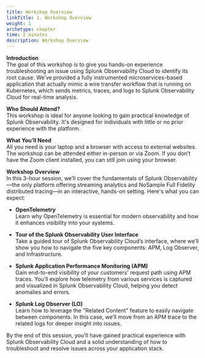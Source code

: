 ```yaml
---
title: Workshop Overview
linkTitle: 1. Workshop Overview
weight: 1
archetype: chapter
time: 2 minutes
description: Workshop Overview
---
```


**Introduction**  
The goal of this workshop is to give you hands-on experience troubleshooting an issue using Splunk Observability Cloud to identify its root cause. We’ve provided a fully instrumented microservices-based application that actually mimic a wire transfer workflow that is running on Kubernetes, which sends metrics, traces, and logs to Splunk Observability Cloud for real-time analysis.

**Who Should Attend?**  
This workshop is ideal for anyone looking to gain practical knowledge of Splunk Observability. It's designed for individuals with little or no prior experience with the platform.

**What You’ll Need**  
All you need is your laptop and a browser with access to external websites. The workshop can be attended either in-person or via Zoom. If you don’t have the Zoom client installed, you can still join using your browser.

**Workshop Overview**  
In this 3-hour session, we’ll cover the fundamentals of Splunk Observability—the only platform offering streaming analytics and NoSample Full Fidelity distributed tracing—in an interactive, hands-on setting. Here's what you can expect:

- **OpenTelemetry**  
  Learn why OpenTelemetry is essential for modern observability and how it enhances visibility into your systems.

- **Tour of the Splunk Observability User Interface**  
  Take a guided tour of Splunk Observability Cloud’s interface, where we’ll show you how to navigate the five key components: APM, Log Observer, and Infrastructure.

- **Splunk Application Performance Monitoring (APM)**  
  Gain end-to-end visibility of your customers' request path using APM traces. You’ll explore how telemetry from various services is captured and visualized in Splunk Observability Cloud, helping you detect anomalies and errors.

- **Splunk Log Observer (LO)**  
  Learn how to leverage the "Related Content" feature to easily navigate between components. In this case, we’ll move from an APM trace to the related logs for deeper insight into issues.

By the end of this session, you'll have gained practical experience with Splunk Observability Cloud and a solid understanding of how to troubleshoot and resolve issues across your application stack.
